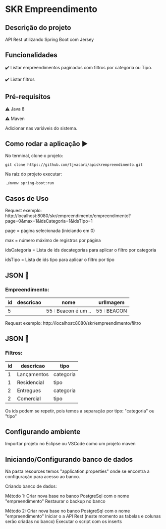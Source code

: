 <h1>SKR Empreendimento</h1> 

## Descrição do projeto 

<p align="justify">
  API Rest utilizando Spring Boot com Jersey 
</p>

## Funcionalidades

:heavy_check_mark: Listar empreendimentos paginados com filtros por categoria ou Tipo.

:heavy_check_mark: Listar filtros

## Pré-requisitos

:warning: Java 8

:warning: Maven

Adicionar nas variáveis do sistema.

## Como rodar a aplicação :arrow_forward:

No terminal, clone o projeto: 

```
git clone https://github.com/tjvacari/apiskrempreendimento.git
```

Na raiz do projeto executar:

```
./mvnw spring-boot:run
```

## Casos de Uso

Request exemplo:
http://localhost:8080/skr/empreendimento/empreendimento?page=0&max=1&idsCategoria=1&idsTipo=1

page = página selecionada (iniciando em 0)

max = número máximo de registros por página

idsCategoria = Lista de ids decategorias para aplicar o filtro por categoria

idsTipo = Lista de ids tipo para aplicar o filtro por tipo

## JSON :floppy_disk:

### Empreendimento: 

|id|descricao|nome|urlImagem|
| -------- |-------- |-------- |-------- |
|5||55 : Beacon é um ..|55 : BEACON|https://skr.com.br/public/uploads/9cfe133c7cb0a7d442ce7857bf8050e6.jpg|

Request exemplo:
http://localhost:8080/skr/empreendimento/filtro

## JSON :floppy_disk:

### Filtros: 

|id|descricao|tipo|
| -------- | -------- |-------- |
|1|Lançamentos|categoria|
|1|Residencial|tipo|
|2|Entregues|categoria|
|2|Comercial|tipo|

Os ids podem se repetir, pois temos a separação por tipo: "categoria" ou "tipo"

## Configurando ambiente
Importar projeto no Eclipse ou VSCode como um projeto maven

## Iniciando/Configurando banco de dados

Na pasta resources temos "application.properties" onde se encontra a configuração para acesso ao banco.

Criando banco de dados:

Método 1:
Criar nova base no banco PostgreSql com o nome "empreendimento"
Restaurar o backup no banco

Método 2:
Criar nova base no banco PostgreSql com o nome "empreendimento"
Iniciar o a API Rest (neste momento as tabelas e colunas serão criadas no banco)
Executar o script com os inserts